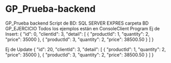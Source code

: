 # GP_Prueba-backend
GP_Prueba backend
Script de BD: SQL SERVER EXPRES carpeta BD GP_EJERCICIO
Todos los ejemplos están en ConsoleClient Program
Ej de Insert:
{
  "id": 0,
  "clientId": 3,
  "detail": [
    {
      "productId": 1,
      "quantity": 2,
      "price": 35000
    },
    {
      "productId": 3,
      "quantity": 2,
      "price": 38500.50
    }
  ]
}

Ej de Update 
{
  "id": 20,
  "clientId": 3,
  "detail": [
    {
      "productId": 1,
      "quantity": 2,
      "price": 35000
    },
    {
      "productId": 3,
      "quantity": 2,
      "price": 38500.50
    }
  ]
}
